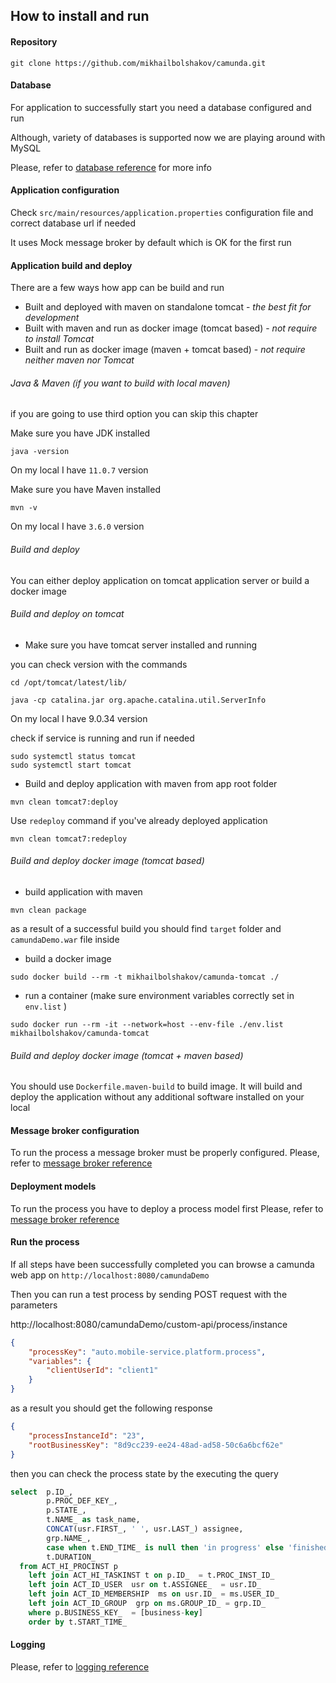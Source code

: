 ## How to install and run

#### Repository

````
git clone https://github.com/mikhailbolshakov/camunda.git
````

#### Database

For application to successfully start you need a database configured and run

Although, variety of databases is supported now we are playing around with MySQL

Please, refer to [database reference](./docs/database.md) for more info

#### Application configuration

Check ``src/main/resources/application.properties`` configuration file and correct database url if needed

It uses Mock message broker by default which is OK for the first run

#### Application build and deploy 

There are a few ways how app can be build and run

* Built and deployed with maven on standalone tomcat - *the best fit for development*
* Built with maven and run as docker image (tomcat based) - *not require to install Tomcat*
* Built and run as docker image (maven + tomcat based) - *not require neither maven nor Tomcat*  

###### Java & Maven (if you want to build with local maven)

if you are going to use third option you can skip this chapter

Make sure you have JDK installed 

````
java -version
```` 

On my local I have ``11.0.7`` version

Make sure  you have Maven installed

````
mvn -v
````

On my local I have ``3.6.0`` version 

###### Build and deploy

You can either deploy application on tomcat application server or build a docker image

###### Build and deploy on tomcat

* Make sure you have tomcat server installed and running

you can check version with the commands
````
cd /opt/tomcat/latest/lib/

java -cp catalina.jar org.apache.catalina.util.ServerInfo
```` 
On my local I have 9.0.34 version

check if service is running and run if needed

````
sudo systemctl status tomcat
sudo systemctl start tomcat
````

* Build and deploy application with maven from app root folder

````
mvn clean tomcat7:deploy
````

Use ``redeploy`` command if you've already deployed application
````
mvn clean tomcat7:redeploy
```` 

###### Build and deploy docker image (tomcat based)

* build application with maven

````
mvn clean package
````

as a result of a successful build you should find ``target`` folder and ``camundaDemo.war`` file inside

* build a docker image 

````
sudo docker build --rm -t mikhailbolshakov/camunda-tomcat ./ 
````

* run a container (make sure environment variables correctly set in `env.list` )
````
sudo docker run --rm -it --network=host --env-file ./env.list mikhailbolshakov/camunda-tomcat
````

###### Build and deploy docker image (tomcat + maven based)

You should use `Dockerfile.maven-build` to build image.
It will build and deploy the application without any additional software installed on your local


#### Message broker configuration

To run the process a message broker must be properly configured.
Please, refer to [message broker reference](./docs/message-broker.md)

#### Deployment models

To run the process you have to deploy a process model first
Please, refer to [message broker reference](./docs/message-broker.md)

#### Run the process

If all steps have been successfully completed you can browse a camunda web app on ``http://localhost:8080/camundaDemo``

Then you can run a test process by sending POST request with the parameters

http://localhost:8080/camundaDemo/custom-api/process/instance

````json
{
	"processKey": "auto.mobile-service.platform.process",
	"variables": {
		"clientUserId": "client1"	
	}
}
````
 
as a result you should get the following response

````json
{
    "processInstanceId": "23",
    "rootBusinessKey": "8d9cc239-ee24-48ad-ad58-50c6a6bcf62e"
}
````

then you can check the process state by the executing the query

````sql
select  p.ID_,
		p.PROC_DEF_KEY_,
		p.STATE_,
		t.NAME_ as task_name,
		CONCAT(usr.FIRST_, ' ', usr.LAST_) assignee,
		grp.NAME_,
		case when t.END_TIME_ is null then 'in progress' else 'finished' end status, 
		t.DURATION_ 
  from ACT_HI_PROCINST p
  	left join ACT_HI_TASKINST t on p.ID_  = t.PROC_INST_ID_ 
  	left join ACT_ID_USER  usr on t.ASSIGNEE_  = usr.ID_ 
  	left join ACT_ID_MEMBERSHIP  ms on usr.ID_ = ms.USER_ID_ 
  	left join ACT_ID_GROUP  grp on ms.GROUP_ID_ = grp.ID_
  	where p.BUSINESS_KEY_  = [business-key]
  	order by t.START_TIME_ 
````

#### Logging

Please, refer to [logging reference](./docs/logging.md)


